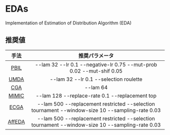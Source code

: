 # EDAs
Implementation of Estimation of Distribution Algorithm (EDA)

## 推奨値
|                                                       手法                                                       |                                          推奨パラメータ                                           |
|:----------------------------------------------------------------------------------------------------------------:|:-------------------------------------------------------------------------------------------------:|
|                              [PBIL](https://apps.dtic.mil/docs/citations/ADA282654)                              |               --lam 32 --lr 0.1 --negative-lr 0.75 --mut-prob 0.02 --mut-shif 0.05                |
|                                 [UMDA](http://www.muehlenbein.org/estbin96.pdf)                                  |                              --lam 32 --lr 0.1 --selection roulette                               |
|                                [CGA](https://ieeexplore.ieee.org/document/797971)                                |                                             --lam 64                                              |
|     [MIMIC](https://papers.nips.cc/paper/1328-mimic-finding-optima-by-estimating-probability-densities.pdf)      |                          --lam 128 --replace-rate 0.1 --replacement top                           |
| [ECGA](https://www.researchgate.net/publication/2460502_Linkage_Learning_via_Probabilistic_Modeling_in_the_ECGA) | --lam 500 --replacement restricted --selection tournament   --window-size 10 --sampling-rate 0.03 |
|                              [AffEDA](https://ieeexplore.ieee.org/document/6793952)                              | --lam 500 --replacement restricted --selection tournament   --window-size 10 --sampling-rate 0.03 |
